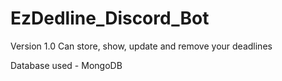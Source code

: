 # EzDedline_Discord_Bot
Version 1.0
Can store, show, update and remove your deadlines

Database used - MongoDB